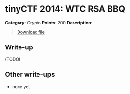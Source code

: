 # tinyCTF 2014: WTC RSA BBQ

**Category:** Crypto
**Points:** 200
**Description:**

> [Download file](cry200.zip)

## Write-up

(TODO)

## Other write-ups

* none yet
